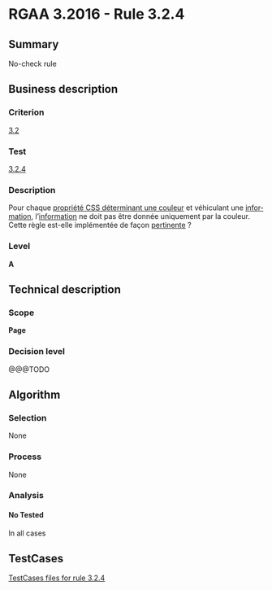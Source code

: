 # RGAA 3.2016 - Rule 3.2.4

## Summary
No-check rule


## Business description

### Criterion
[3.2](http://references.modernisation.gouv.fr/rgaa-accessibilite/2016/criteres.html#crit-3-2)

### Test
[3.2.4](http://references.modernisation.gouv.fr/rgaa-accessibilite/2016/criteres.html#test-3-2-4)

### Description
<div lang="fr">Pour chaque <a href="http://references.modernisation.gouv.fr/rgaa-accessibilite/2016/glossaire.html#proprit-css-dterminant-une-couleur">propri&#xE9;t&#xE9; CSS d&#xE9;terminant une couleur</a> et v&#xE9;hiculant une <a href="http://references.modernisation.gouv.fr/rgaa-accessibilite/2016/glossaire.html#information-donne-par-la-couleur">information</a>, l&#x2019;<a href="http://references.modernisation.gouv.fr/rgaa-accessibilite/2016/glossaire.html#information-donne-par-la-couleur">information</a> ne doit pas &#xEA;tre donn&#xE9;e uniquement par la couleur. Cette r&#xE8;gle est-elle impl&#xE9;ment&#xE9;e de fa&#xE7;on <a href="http://references.modernisation.gouv.fr/rgaa-accessibilite/2016/glossaire.html#pertinence-information-autrement-que-par-la-couleur">pertinente</a>&nbsp;?</div>

### Level
**A**


## Technical description

### Scope
**Page**

### Decision level
@@@TODO


## Algorithm

### Selection
None

### Process
None

### Analysis

#### No Tested
In all cases


##  TestCases

[TestCases files for rule 3.2.4](https://github.com/Asqatasun/Asqatasun/tree/develop/rules/rules-rgaa3.2016/src/test/resources/testcases/rgaa32016/Rgaa32016Rule030204/)


